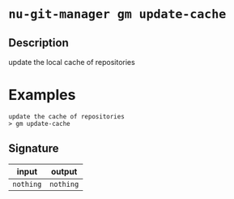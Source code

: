 # `nu-git-manager gm update-cache`
## Description
update the local cache of repositories

# Examples
    update the cache of repositories
    > gm update-cache

## Signature
| input     | output    |
| --------- | --------- |
| `nothing` | `nothing` |
